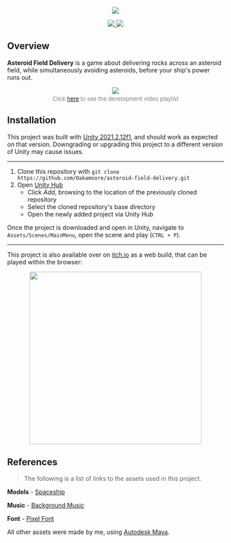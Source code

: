 
<p align="center">
  <img src="https://github.com/user-attachments/assets/494e0c6b-7e89-4f2a-937f-a56269e9639e" />
</p>


<p align="center">
  <a href="https://github.com/Oakamoore/asteroid-field-delivery/blob/main/LICENSE">
	 <img src="https://img.shields.io/badge/License-MIT-green"/>
  </a>
  <a href="https://unity.com/releases/editor/whats-new/2021.2.12#installs">
	<img src="https://img.shields.io/badge/Unity-2021.2.12f1-57b9d3.svg?style=flat&logo=unity&color=orange"/>
  </a>
</p>

## Overview

**Asteroid Field Delivery** is a game about delivering rocks across an asteroid field, while simultaneously avoiding asteroids, before your ship's power runs out. 

<div align="center">
	<img src="https://github.com/user-attachments/assets/c7670138-73e7-4ee0-813c-149f6e2d898b">
	<font size="-1" color="grey"><br>Click <a href="https://www.youtube.com/playlist?list=PLdwIq7AG9mogPQiJf38YqiDdd9H0BcvOV">here</a> to see the development video playlist<br></font>
</div>

## Installation

This project was built with [Unity 2021.2.12f1](https://unity.com/releases/editor/whats-new/2021.2.12#installs), and should work as expected on that version. Downgrading or upgrading this project to a different version of Unity may cause issues.

***

1. Clone this repository with `git clone https://github.com/Oakamoore/asteroid-field-delivery.git` 
2. Open [Unity Hub](https://unity.com/unity-hub)  
	- Click *Add*, browsing to the location of the previously cloned repository
	- Select the cloned repository's base directory
	- Open the newly added project via Unity Hub
	
Once the project is downloaded and open in Unity, navigate to `Assets/Scenes/MainMenu`, open the scene and play (`CTRL + P`).

***

This project is also available over on [itch.io](https://itch.io/) as a web build, that can be played within the browser:

<div align="center">
	<a href="https://oakamoore.itch.io/asteroid-field-delivery">
		 <img src="https://github.com/user-attachments/assets/de3569e0-edd8-4caa-93b4-44b4dc6eb383" width="400px"/>
	</a>
</div>

## References

> The following is a list of links to the assets used in this project.

**Models** - [Spaceship](https://www.cgtrader.com/free-3d-models/aircraft/other/low-poly-rocket-with-launch-pad)

**Music** - [Background Music](https://freesound.org/people/ispeakwaves/sounds/439864/)

**Font** - [Pixel Font](https://assetstore.unity.com/packages/2d/fonts/pixel-font-tripfive-64734)

All other assets were made by me, using [Autodesk Maya](https://www.autodesk.com/uk/products/maya/overview?term=1-YEAR&tab=subscription).